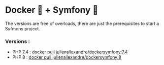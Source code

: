 # Docker 🐳 + Symfony 🐘

The versions are free of overloads, there are just the prerequisites to start a Syfmony project.

### Versions :

- PHP 7.4 : [docker pull julienallexandre/dockersymfony:7.4](https://hub.docker.com/r/julienallexandre/dockersymfony)
- PHP 8 : [docker pull julienallexandre/dockersymfony:8](https://hub.docker.com/r/julienallexandre/dockersymfony)
